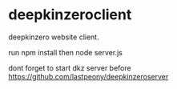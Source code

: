 # deepkinzeroclient

deepkinzero website client.

run npm install then
node server.js

dont forget to start dkz server before
https://github.com/lastpeony/deepkinzeroserver
